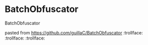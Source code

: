 # BatchObfuscator
BatchObfuscator

pasted from https://github.com/guillaC/BatchObfuscator :trollface: :trollface: :trollface:
